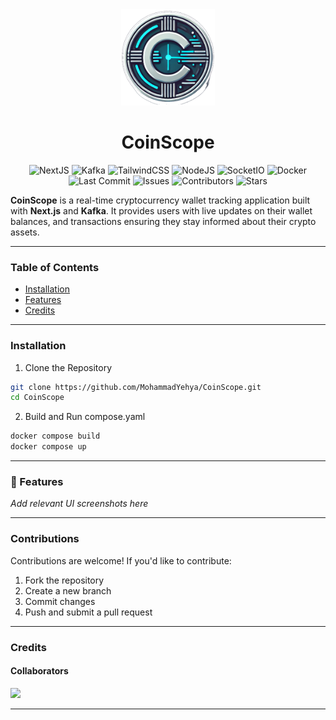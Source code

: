 <div align="center">
  <img src="gitassets/images/logo.png" alt="drawing" width="150"/>
  
# CoinScope

 ![NextJS](https://img.shields.io/badge/NextJS-000000?logo=next.js&logoColor=ffdd54)
 ![Kafka](https://img.shields.io/badge/Kafka-FFFFFF.svg?logo=apachekafka&logoColor=black)
 ![TailwindCSS](https://img.shields.io/badge/TailwindCSS-00BBFF.svg?logo=tailwindcss&logoColor=white)
 ![NodeJS](https://img.shields.io/badge/NodeJS-green.svg?logo=node.js&logoColor=white)
 ![SocketIO](https://img.shields.io/badge/SocketIO-white.svg?logo=socket.io&logoColor=black)
 ![Docker](https://img.shields.io/badge/Docker-cyan.svg?logo=Docker&logoColor=white)
 <br>
 ![Last Commit](https://img.shields.io/github/last-commit/mohammadyehya/CoinScope)
 ![Issues](https://img.shields.io/github/issues/mohammadyehya/CoinScope)
 ![Contributors](https://img.shields.io/github/contributors/mohammadyehya/CoinScope)
 ![Stars](https://img.shields.io/github/stars/mohammadyehya/CoinScope)
</div>


**CoinScope** is a real-time cryptocurrency wallet tracking application built with **Next.js** and **Kafka**. It provides users with live updates on their wallet balances, and transactions ensuring they stay informed about their crypto assets. 

---

### Table of Contents

- [Installation](#installation)
- [Features](#features)
- [Credits](#credits)

---

### Installation  

1. Clone the Repository 

```bash
git clone https://github.com/MohammadYehya/CoinScope.git
cd CoinScope
```

2. Build and Run compose.yaml
```bash
docker compose build
docker compose up 
```

---

### 📸 Features  
_Add relevant UI screenshots here_  

---

### Contributions  
Contributions are welcome! If you'd like to contribute:  
1. Fork the repository  
2. Create a new branch
3. Commit changes  
4. Push and submit a pull request  

---

### Credits
#### Collaborators
<a href="https://github.com/mohammadyehya/CoinScope/graphs/contributors">
  <img src="https://contrib.rocks/image?repo=mohammadyehya/CoinScope" />
</a>

---